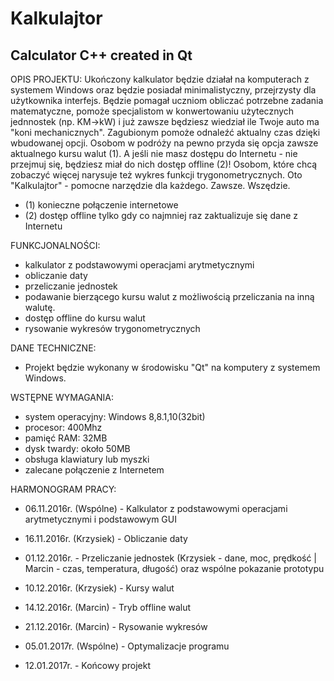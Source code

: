 # Kalkulajtor
Calculator C++ created in Qt
----------------------------
OPIS PROJEKTU: Ukończony kalkulator będzie działał na komputerach z systemem Windows oraz będzie posiadał minimalistyczny, przejrzysty dla użytkownika interfejs. Będzie pomagał uczniom obliczać potrzebne zadania matematyczne, pomoże specjalistom w konwertowaniu użytecznych jednnostek (np. KM->kW) i już zawsze będziesz wiedział ile Twoje auto ma "koni mechanicznych". Zagubionym pomoże odnaleźć aktualny czas dzięki wbudowanej opcji. Osobom w podróży na pewno przyda się opcja zawsze aktualnego kursu walut (1). A jeśli nie masz dostępu do Internetu - nie przejmuj się, będziesz miał do nich dostęp offline (2)! Osobom, które chcą zobaczyć więcej narysuje też wykres funkcji trygonometrycznych. Oto "Kalkulajtor" - pomocne narzędzie dla każdego. Zawsze. Wszędzie.

- (1) konieczne połączenie internetowe
- (2) dostęp offline tylko gdy co najmniej raz zaktualizuje się dane z Internetu

FUNKCJONALNOŚCI:
- kalkulator z podstawowymi operacjami arytmetycznymi
- obliczanie daty
- przeliczanie jednostek
- podawanie bierzącego kursu walut z możliwością przeliczania na inną walutę.
- dostęp offline do kursu walut
- rysowanie wykresów trygonometrycznych

DANE TECHNICZNE: 
- Projekt będzie wykonany w środowisku "Qt" na komputery z systemem Windows.

WSTĘPNE WYMAGANIA:
- system operacyjny: Windows 8,8.1,10(32bit)
- procesor: 400Mhz
- pamięć RAM: 32MB
- dysk twardy: około 50MB
- obsługa klawiatury lub myszki
- zalecane połączenie z Internetem

HARMONOGRAM PRACY: 
- 06.11.2016r. (Wspólne) - Kalkulator z podstawowymi operacjami arytmetycznymi i podstawowym GUI
- 16.11.2016r. (Krzysiek) - Obliczanie daty
- 01.12.2016r. - Przeliczanie jednostek (Krzysiek - dane, moc, prędkość | Marcin - czas, temperatura, długość) oraz wspólne pokazanie prototypu
- 10.12.2016r. (Krzysiek) - Kursy walut
- 14.12.2016r. (Marcin) - Tryb offline walut
- 21.12.2016r. (Marcin) - Rysowanie wykresów
- 05.01.2017r. (Wspólne) - Optymalizacje programu 

- 12.01.2017r. - Końcowy projekt
